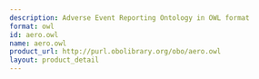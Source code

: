 ```yaml
---
description: Adverse Event Reporting Ontology in OWL format
format: owl
id: aero.owl
name: aero.owl
product_url: http://purl.obolibrary.org/obo/aero.owl
layout: product_detail
---
```

